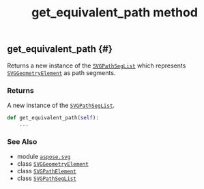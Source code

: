 ﻿---
title: get_equivalent_path method
second_title: Aspose.SVG for Python via .NET API References
description: 
type: docs
weight: 360
url: /python-net/aspose.svg/svgpathelement/get_equivalent_path/
is_root: false
---

## get_equivalent_path {#}

Returns a new instance of the [`SVGPathSegList`](/svg/python-net/aspose.svg.paths/svgpathseglist) which represents [`SVGGeometryElement`](/svg/python-net/aspose.svg/svggeometryelement) as path segments.


### Returns 


A new instance of the [`SVGPathSegList`](/svg/python-net/aspose.svg.paths/svgpathseglist).


```python
def get_equivalent_path(self):
    ...
```





### See Also
* module [`aspose.svg`](../../)
* class [`SVGGeometryElement`](/svg/python-net/aspose.svg/svggeometryelement)
* class [`SVGPathElement`](/svg/python-net/aspose.svg/svgpathelement)
* class [`SVGPathSegList`](/svg/python-net/aspose.svg.paths/svgpathseglist)
